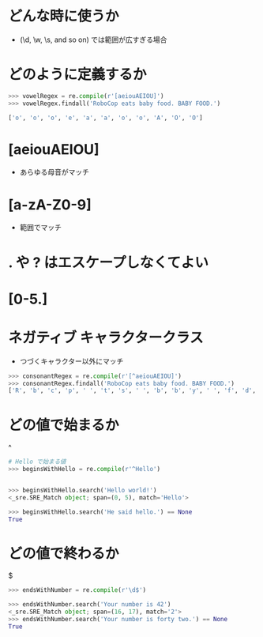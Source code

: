 # どんな時に使うか

*  (\d, \w, \s, and so on) では範囲が広すぎる場合




# どのように定義するか


```py
>>> vowelRegex = re.compile(r'[aeiouAEIOU]')
>>> vowelRegex.findall('RoboCop eats baby food. BABY FOOD.')

['o', 'o', 'o', 'e', 'a', 'a', 'o', 'o', 'A', 'O', 'O']
```





# [aeiouAEIOU]

* あらゆる母音がマッチ









# [a-zA-Z0-9]

* 範囲でマッチ








# . や ? はエスケープしなくてよい
# [0-5.]








# ネガティブ キャラクタークラス

* つづくキャラクター以外にマッチ

```py
>>> consonantRegex = re.compile(r'[^aeiouAEIOU]')
>>> consonantRegex.findall('RoboCop eats baby food. BABY FOOD.')
['R', 'b', 'c', 'p', ' ', 't', 's', ' ', 'b', 'b', 'y', ' ', 'f', 'd', '.', ' ', 'B', 'B', 'Y', ' ', 'F', 'D', '.']
```












# どの値で始まるか

^

```py
# Hello で始まる値
>>> beginsWithHello = re.compile(r'^Hello')


>>> beginsWithHello.search('Hello world!')
<_sre.SRE_Match object; span=(0, 5), match='Hello'>

>>> beginsWithHello.search('He said hello.') == None
True
```




# どの値で終わるか

$

```py
>>> endsWithNumber = re.compile(r'\d$')

>>> endsWithNumber.search('Your number is 42')
<_sre.SRE_Match object; span=(16, 17), match='2'>
>>> endsWithNumber.search('Your number is forty two.') == None
True
```
